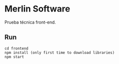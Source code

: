 # Merlin Software
Prueba técnica front-end.

## Run

```
cd frontend
npm install (only first time to download libraries)
npm start
```